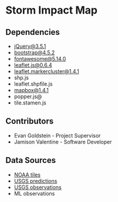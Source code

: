 # Storm Impact Map

## Dependencies

- jQuery@3.5.1
- bootstrap@4.5.2
- fontawesome@5.14.0
- leaflet.js@0.6.4
- leaflet.markercluster@1.4.1
- shp.js
- leaflet.shpfile.js
- mapbox@1.4.1
- popper.js@
- tile.stamen.js

## Contributors

- Evan Goldstein - Project Supervisor
- Jamison Valentine - Software Developer

## Data Sources

- [NOAA tiles](https://storms.ngs.noaa.gov/)
- [USGS predictions](https://coastal.er.usgs.gov/data-release/doi-P9Z362BC/)
- [USGS observations](https://coastal.er.usgs.gov/data-release/doi-P9BW6CG6/)
- ML observations
